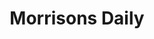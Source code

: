 ---
title: "Morrisons Daily"
url: /great-yarmouth/morrisons-daily-barkis-road/
shop: Lebensmittel
---